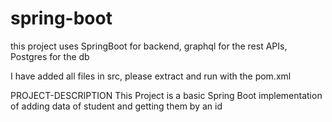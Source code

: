 # spring-boot



this project uses SpringBoot for backend, graphql for the rest APIs, Postgres for the db



I have added all files in src, please extract and run with the pom.xml

PROJECT-DESCRIPTION 
This Project is a basic Spring Boot implementation of adding data of student and getting them by an id
